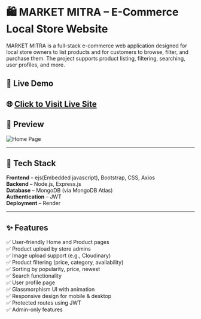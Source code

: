 # 🛍️ MARKET MITRA – E-Commerce Local Store Website

MARKET MITRA is a full-stack e-commerce web application designed for local store owners to list products and for customers to browse, filter, and purchase them. The project supports product listing, filtering, searching, user profiles, and more.

## 🚀 Live Demo

🌐 [Click to Visit Live Site](https://e-commerce-maket-mitra.onrender.com) 
---

## 📸 Preview

![Home Page](./screenshots/home.png)

---

## 📁 Tech Stack

**Frontend** – ejs(Embedded javascript), Bootstrap, CSS, Axios  
**Backend** – Node.js, Express.js  
**Database** – MongoDB (via MongoDB Atlas)  
**Authentication** – JWT  
**Deployment** – Render

---

## ✨ Features

✅ User-friendly Home and Product pages  
✅ Product upload by store admins  
✅ Image upload support (e.g., Cloudinary)  
✅ Product filtering (price, category, availability)  
✅ Sorting by popularity, price, newest  
✅ Search functionality  
✅ User profile page  
✅ Glassmorphism UI with animation  
✅ Responsive design for mobile & desktop  
✅ Protected routes using JWT  
✅ Admin-only features
